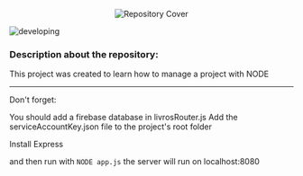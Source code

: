 <p align="center">
  <img src="https://github.com/gabrielsoaresceravolo/Project-NODE/assets/132103393/3854f44f-aeb5-460d-9276-77f9d7240782" alt="Repository Cover">
</p>

![developing](http://img.shields.io/static/v1?label=STATUS&message=DEVELOPING&color=yellow&style=for-the-badge)

### Description about the repository: 

This project was created to learn how to manage a project with NODE

<hr>

Don't forget:

You should add a firebase database in livrosRouter.js
Add the serviceAccountKey.json file to the project's root folder

Install Express

and then run with ```NODE app.js``` the server will run on localhost:8080
